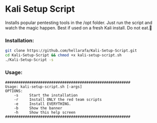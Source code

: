 # Kali Setup Script

Installs popular pentesting tools in the /opt folder. Just run the script and watch the magic happen. Best if used on a fresh Kali install. Do not eat.:100:

### Installation:
```bash
git clone https://github.com/hellarafa/Kali-Setup-Script.git
cd Kali-Setup-Script && chmod +x kali-setup-script.sh
./Kali-Setup-Script -s
```

### Usage:
```
#########################################################
Usage: kali-setup-script.sh [-args]
OPTIONS:
    -s     Start the installation
    -r     Install ONLY the red team scripts
    -e     Install EVERYTHING.
    -b     Show the banner
    -h     Show this help screen
#########################################################
```

